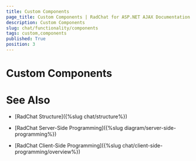```yaml
---
title: Custom Components 
page_title: Custom Components | RadChat for ASP.NET AJAX Documentation
description: Custom Components 
slug: chat/functionality/components
tags: custom,components
published: True
position: 3
---
```


# Custom Components





# See Also

 * [RadChat Structure]({%slug chat/structure%})

 * [RadChat Server-Side Programming]({%slug diagram/server-side-programming%})

 * [RadChat Client-Side Programming]({%slug chat/client-side-programming/overview%})

 